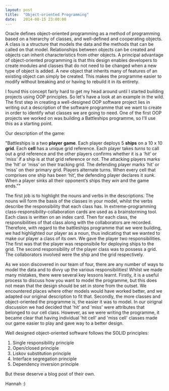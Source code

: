 ```yaml
---
layout: post
title:  "Object-oriented Programming"
date:   2014-08-15 23:00:00
---
```


Oracle defines object-oriented programming as a method of programming based on a hierarchy of classes, and well-defined and cooperating objects. A class is a structure that models the data and the methods that can be called on that model. Relationships between objects can be created and objects can inherit characteristics from other objects. A principal advantage of object-oriented programming is that this design enables developers to create modules and classes that do not need to be changed when a new type of object is added. A new object that inherits many of features of an existing object can simply be created. This makes the programme easier to modify without breaking and or having to rebuild it in its entirety. 

I found this concept fairly hard to get my head around until I started building projects using OOP principles. So let's have a look at an example in the wild. The first step in creating a well-designed OOP software project lies in writing out a description of the software programme that we want to create in order to identify what classes we are going to need. One of the first OOP projects we worked on was building a Battleships programme, so I'll use this as a starting point. 

Our description of the game:

"Battleships is a two **player** **game**. Each player deploys 5 **ships** on a 10 x 10 **grid**. Each **cell** has a unique grid reference. Each player takes *turns* to call out a grid reference and the other players confirms whether it is a *‘hit’* or *‘miss’* if a ship is at that grid reference or not. The attacking players marks the ‘hit’ or ‘miss’ on their tracking grid. The defending player marks ‘hit’ or ‘miss’ on their primary grid. Players alternate turns. When every cell that comprises one ship has been ‘hit’, the defending player declares it *sunk*. When a player sinks all their opponent’s ships they *win* and the game ends.""

The first job is to highlight the nouns and verbs in the descriptions. The nouns will form the basis of the classes in your model, whilst the verbs describe the responsibility that each class has. In extreme-programming class-responsibility-collaboration cards are used as a brainstorming tool. Each class is written on an index card. Then for each class, the responsibilities of that class along with the collaborators are recorded. Therefore, with regard to the battleships programme that we were building, we had highlighted our player as a noun, thus indicating that we wanted to make our player a class of its own. We gave the player two responsibilities. The first was that the player was responsibile for deploying ships to the grid. The second responsibility of the player class was to possess a grid. The collaborators involved were the ship and the grid respectively.

As we soon discovered in our team of four, there are any number of ways to model the data and to divvy up the various responsibilities! Whilst we made many mistakes, there were several key lessons learnt. Firstly, it is a useful process to discuss how you want to model the programme, but this does not mean that the design should be set in stone from the outset. We encountered places where other models would have worked better, and we adapted our original description to fit that. Secondly, the more classes and object-oriented the programme is, the easier it was to model. In our oirignal discussion we had decided that 'hit' and 'miss' were attributes that belonged to our cell class. However, as we were writing the programme, it became clear that having individual 'hit cell' and 'miss cell' classes made our game easier to play and gave way to a better design. 

Well designed object-oriented software follows the SOLID principles:

1. Single responsibility principle
2. Open/closed principle
3. Liskov substitution principle
4. Interface segregation principle
5. Dependency inversion principle

But these deserve a blog post of their own. 

Hannah :) 